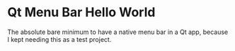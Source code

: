 # Qt Menu Bar Hello World

The absolute bare minimum to have a native menu bar in a Qt app, because I kept needing this as a test project.
